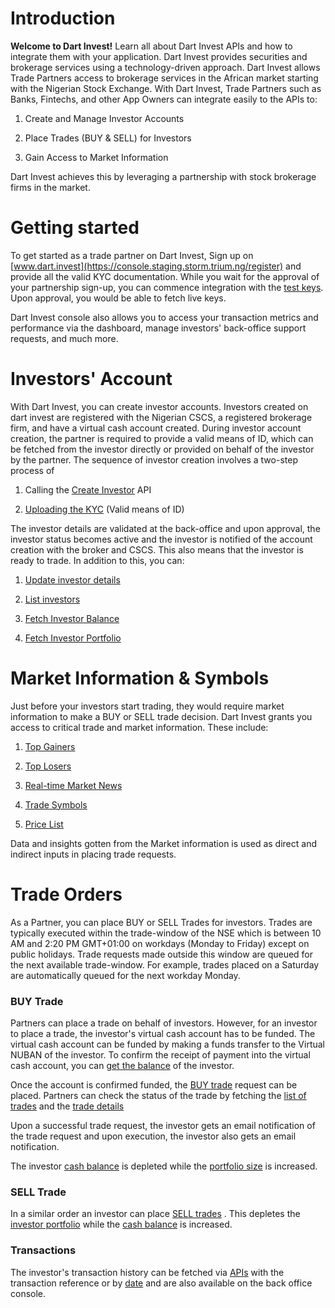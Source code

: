 # Introduction
**Welcome to Dart Invest!** Learn all about Dart Invest APIs and how to integrate them with your application. Dart Invest provides securities and brokerage services using a technology-driven approach. Dart Invest allows Trade Partners access to brokerage services in the African market starting with the Nigerian Stock Exchange. With Dart Invest, Trade Partners such as Banks, Fintechs, and other App Owners can integrate easily to the APIs to: 

1. Create and Manage Investor Accounts

2. Place Trades (BUY & SELL) for Investors

3. Gain Access to Market Information

Dart Invest achieves this by leveraging a partnership with stock brokerage firms in the market.

# Getting started

To get started as a trade partner on Dart Invest, Sign up on [www.dart.invest](https://console.staging.storm.trium.ng/register) and provide all the valid KYC documentation. While you wait for the approval of your partnership sign-up, you can commence integration with the [test keys](api.md#before-you-start). Upon approval, you would be able to fetch live keys.

Dart Invest console also allows you to access your transaction metrics and performance via the dashboard, manage investors' back-office support requests, and much more.

# Investors' Account
With Dart Invest, you can create investor accounts. Investors created on dart invest are registered with the Nigerian CSCS, a registered brokerage firm, and have a virtual cash account created. During investor account creation, the partner is required to provide a valid means of ID, which can be fetched from the investor directly or provided on behalf of the investor by the partner. The sequence of investor  creation involves a two-step process of 

1. Calling the [Create Investor](api.md#create-investor) API  

2. [Uploading the KYC](api.md#upload-kyc) (Valid means of ID)

The investor details are validated at the back-office and upon approval, the investor status becomes active and the investor is notified of the account creation with the broker and CSCS. This also means that the investor is ready to trade. In addition to this, you can: 

1. [Update investor details](api.md#update-investor)

2. [List investors](api.md#list-investors)

3. [Fetch Investor Balance](api.md#fetch-investor39s-balance)

4. [Fetch Investor Portfolio](api.md#fetch-investor39s-portfolio)

# Market Information & Symbols
Just before your investors start trading, they would require market information to make a BUY or SELL trade decision. Dart Invest grants you access to critical trade and market information. These include:

1. [Top Gainers](api.md#top-gainers-information)

2. [Top Losers](api.md#top-losers-information)

3. [Real-time Market News](api.md#market-news)

4. [Trade Symbols](api.md#symbols-list)

5. [Price List](api.md#price-list)

Data and insights gotten from the Market information is used as direct and indirect inputs in placing trade requests.

# Trade Orders

As a Partner, you can place BUY or SELL Trades for investors. Trades are typically executed within the trade-window of the NSE which is between 10 AM and 2:20 PM GMT+01:00 on workdays (Monday to Friday) except on public holidays. Trade requests made outside this window are queued for the next available trade-window.  For example, trades placed on a Saturday are automatically queued for the next workday Monday.

### BUY Trade

Partners can place a trade on behalf of investors. However, for an investor to place a trade, the investor's virtual cash account has to be funded. The virtual cash account can be funded by making a funds transfer to the Virtual NUBAN of the investor.  To confirm the receipt of payment into the virtual cash account, you can [get the balance](api.md#fetch-investor39s-balance) of the investor.

Once the account is confirmed funded, the [BUY trade](api.md#create-transaction)  request can be placed. Partners can check the status of the trade by fetching the [list of  trades](api.md#list-transactions-by-date)  and the [trade details](api.md#fetch-transactions-by-transaction-reference) 

Upon a successful trade request, the investor gets an email notification of the trade request and upon execution, the investor also gets an email notification.

The investor [cash balance](api.md#fetch-investor39s-balance) is  depleted while the [portfolio size](api.md#fetch-investor39s-portfolio) is increased.

### SELL Trade

In a similar order an investor can place [SELL trades](api.md#create-transaction) . This depletes the [investor portfolio](api.md#fetch-investor39s-portfolio) while the [cash balance](api.md#fetch-investor39s-balance) is increased.

### Transactions

The investor's transaction history can be fetched via [APIs](api.md#Fetch-Transactions-by-Transaction-Reference) with the transaction reference or by [date](api.md#list-transactions-by-date) and are also available on the back office console.





